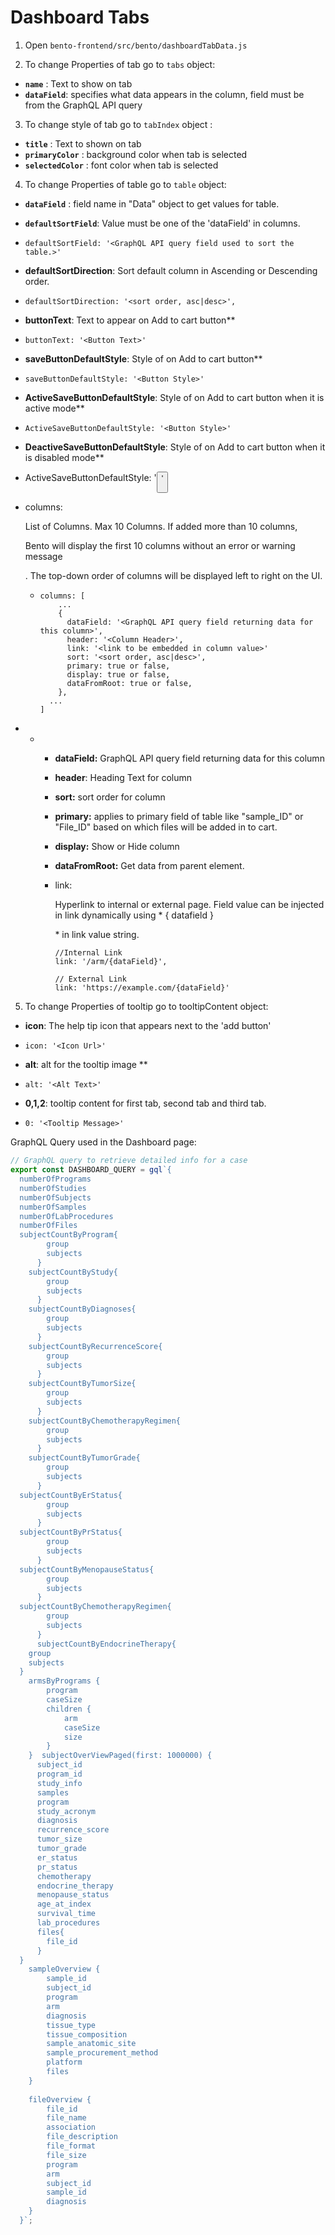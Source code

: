 # Dashboard Tabs

1. Open `bento-frontend/src/bento/dashboardTabData.js`

2. To change Properties of tab go to `tabs` object:
- **`name`** : Text to show on tab
- **`dataField`**: specifies what data appears in the column, field must be from the GraphQL API query


3. To change style of tab go to `tabIndex` object : 
-  **`title`** : Text to shown on tab
-  **`primaryColor`** : background color when tab is selected
-  **`selectedColor`** : font color when tab is selected


4. To change Properties of table go to `table` object:
- **`dataField`** : field name in "Data" object to get values for table. 
- **`defaultSortField`**: Value must be one of the 'dataField' in columns.

- ```
  defaultSortField: '<GraphQL API query field used to sort the table.>'
  ```

- **defaultSortDirection**: Sort default column in Ascending or Descending order. 

- ```
  defaultSortDirection: '<sort order, asc|desc>',
  ```

- **buttonText**: Text to appear on Add to cart button**

- ```
  buttonText: '<Button Text>'
  ```

- **saveButtonDefaultStyle**: Style of on Add to cart button**

- ```
  saveButtonDefaultStyle: '<Button Style>'
  ```

- **ActiveSaveButtonDefaultStyle**: Style of on Add to cart button when it is active mode**

- ```
  ActiveSaveButtonDefaultStyle: '<Button Style>'
  ```

-  **DeactiveSaveButtonDefaultStyle**: Style of on Add to cart button when it is disabled mode**

- ActiveSaveButtonDefaultStyle: '<Button Style>'

- columns:

   List of Columns. Max 10 Columns. If added more than 10 columns, 

  Bento will display the first 10 columns without an error or warning message

  . The top-down order of columns will be displayed left to right on the UI. 

  - ```
    columns: [
        ...
        {
          dataField: '<GraphQL API query field returning data for this column>',
          header: '<Column Header>',
          link: '<link to be embedded in column value>'
          sort: '<sort order, asc|desc>',
          primary: true or false,
          display: true or false,
          dataFromRoot: true or false,
        },
      ...
    ]
    ```

- - - **dataField:** GraphQL API query field returning data for this column

    - **header**: Heading Text for column

    - **sort:** sort order for column

    - **primary:** applies to primary field of table like "sample_ID" or "File_ID" based on which files will be added in to cart.

    - **display:** Show or Hide column 

    - **dataFromRoot:** Get data from parent element.

    - link:

       Hyperlink to internal or external page. Field value can be injected in link dynamically using * { datafield }

      \* in link value string. 

      ```
      //Internal Link 
      link: '/arm/{dataField}',
      
      // External Link
      link: 'https://example.com/{dataField}'
      ```

 

 

5. To change Properties of tooltip go to tooltipContent object:

- **icon**: The help tip icon that appears next to the 'add button'

- ```
  icon: '<Icon Url>'
  ```

- **alt**: alt for the tooltip image **

- ```
  alt: '<Alt Text>'
  ```

-  **0,1,2**: tooltip content for first tab, second tab and third tab.

- ```
  0: '<Tooltip Message>'
  ```

 

 GraphQL Query used in the Dashboard page: 

```javascript
// GraphQL query to retrieve detailed info for a case
export const DASHBOARD_QUERY = gql`{
  numberOfPrograms
  numberOfStudies
  numberOfSubjects
  numberOfSamples
  numberOfLabProcedures
  numberOfFiles
  subjectCountByProgram{
        group
        subjects
      }
    subjectCountByStudy{
        group
        subjects
      }
    subjectCountByDiagnoses{
        group
        subjects
      }
    subjectCountByRecurrenceScore{
        group
        subjects
      }
    subjectCountByTumorSize{
        group
        subjects
      }
    subjectCountByChemotherapyRegimen{
        group
        subjects
      }
    subjectCountByTumorGrade{
        group
        subjects
      }
  subjectCountByErStatus{
        group
        subjects
      }
  subjectCountByPrStatus{
        group
        subjects
      }
  subjectCountByMenopauseStatus{
        group
        subjects
      }
  subjectCountByChemotherapyRegimen{
        group
        subjects
      }
      subjectCountByEndocrineTherapy{
    group
    subjects
  }
    armsByPrograms {
        program
        caseSize
        children {
            arm
            caseSize
            size
        }
    }  subjectOverViewPaged(first: 1000000) {
      subject_id
      program_id
      study_info
      samples
      program
      study_acronym
      diagnosis
      recurrence_score
      tumor_size
      tumor_grade
      er_status
      pr_status
      chemotherapy
      endocrine_therapy
      menopause_status
      age_at_index
      survival_time
      lab_procedures
      files{
        file_id
      }
  }
    sampleOverview {
        sample_id
        subject_id
        program
        arm
        diagnosis
        tissue_type
        tissue_composition
        sample_anatomic_site
        sample_procurement_method
        platform
        files 
    }
    
    fileOverview {
        file_id
        file_name
        association
        file_description
        file_format
        file_size
        program
        arm
        subject_id
        sample_id
        diagnosis
    }
  }`;
```
